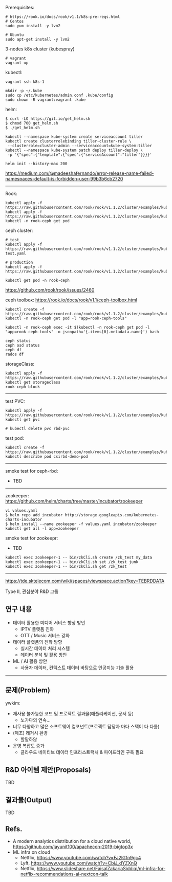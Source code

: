 Prerequisites:
```
# https://rook.io/docs/rook/v1.1/k8s-pre-reqs.html
# Centos
sudo yum install -y lvm2

# Ubuntu
sudo apt-get install -y lvm2

```

3-nodes k8s cluster (kubespray)
```
# vagrant
vagrant up
```

kubectl:
```
vagrant ssh k8s-1

mkdir -p ~/.kube
sudo cp /etc/kubernetes/admin.conf .kube/config
sudo chown -R vagrant:vagrant .kube
```

helm:
```
$ curl -LO https://git.io/get_helm.sh
$ chmod 700 get_helm.sh
$ ./get_helm.sh

kubectl --namespace kube-system create serviceaccount tiller
kubectl create clusterrolebinding tiller-cluster-rule \
 --clusterrole=cluster-admin --serviceaccount=kube-system:tiller
kubectl --namespace kube-system patch deploy tiller-deploy \
 -p '{"spec":{"template":{"spec":{"serviceAccount":"tiller"}}}}'

helm init --history-max 200
```
https://medium.com/@madeeshafernando/error-release-name-failed-namespaces-default-is-forbidden-user-99b3b6cb2720

----

Rook:
```
kubectl apply -f https://raw.githubusercontent.com/rook/rook/v1.1.2/cluster/examples/kubernetes/ceph/common.yaml
kubectl apply -f https://raw.githubusercontent.com/rook/rook/v1.1.2/cluster/examples/kubernetes/ceph/operator.yaml
kubectl -n rook-ceph get pod
```
ceph cluster:
```
# test
kubectl apply -f https://raw.githubusercontent.com/rook/rook/v1.1.2/cluster/examples/kubernetes/ceph/cluster-test.yaml

# production
kubectl apply -f https://raw.githubusercontent.com/rook/rook/v1.1.2/cluster/examples/kubernetes/ceph/cluster.yaml

kubectl get pod -n rook-ceph
```
https://github.com/rook/rook/issues/2460

ceph toolbox: https://rook.io/docs/rook/v1.1/ceph-toolbox.html
```
kubectl create -f https://raw.githubusercontent.com/rook/rook/v1.1.2/cluster/examples/kubernetes/ceph/toolbox.yaml
kubectl -n rook-ceph get pod -l "app=rook-ceph-tools"

kubectl -n rook-ceph exec -it $(kubectl -n rook-ceph get pod -l "app=rook-ceph-tools" -o jsonpath='{.items[0].metadata.name}') bash

ceph status
ceph osd status
ceph df
rados df

```

storageClass:
```
kubectl apply -f https://raw.githubusercontent.com/rook/rook/v1.1.2/cluster/examples/kubernetes/ceph/csi/rbd/storageclass.yaml
kubectl get storageclass
rook-ceph-block
```
----

test PVC:
```
kubectl apply -f https://raw.githubusercontent.com/rook/rook/v1.1.2/cluster/examples/kubernetes/ceph/csi/rbd/pvc.yaml
kubectl get pvc

# kubectl delete pvc rbd-pvc
```

test pod:
```
kubectl create -f https://raw.githubusercontent.com/rook/rook/v1.1.2/cluster/examples/kubernetes/ceph/csi/rbd/pod.yaml
kubectl describe pod csirbd-demo-pod

```
----

smoke test for ceph-rbd:
- TBD

----

zookeeper:
https://github.com/helm/charts/tree/master/incubator/zookeeper
```
vi values.yaml
$ helm repo add incubator http://storage.googleapis.com/kubernetes-charts-incubator
$ helm install --name zookeeper -f values.yaml incubator/zookeeper
kubectl get all -l app=zookeeper

```

smoke test for zookeepr:
- TBD

```
kubectl exec zookeeper-1 -- bin/zkCli.sh create /zk_test my_data
kubectl exec zookeeper-1 -- bin/zkCli.sh set /zk_test junk
kubectl exec zookeeper-1 -- bin/zkCli.sh get /zk_test
```

----

https://tde.sktelecom.com/wiki/spaces/viewspace.action?key=TEBRDDATA

Type II, 관심분야 R&D 그룹


## 연구 내용
- 데이터 활용한 미디어 서비스 향상 방안
  - IPTV 플랫폼 진화
  - OTT / Music 서비스 강화
- 데이터 플랫폼의 진화 방향
  - 실시간 데이터 처리 시스템
  - 데이터 분석 및 활용 방안
- ML / AI 활용 방안
  - 사용자 데이터, 컨텍스트 데이터 바탕으로 인공지능 기술 활용

----

## 문제(Problem)

ywkim:
- 재사용 불가능한 코드 및 프로젝트 결과물(애플리케이션, 문서 등)
  - 노가다의 연속...
- 너무 다양하고 많은 소프트웨어 컴포넌트(프로젝트 담당자 마다 스택이 다 다름)
- (제조) 레거시 환경
  - 할말하않
- 운영 복잡도 증가
  - 클라우드 네이티브 데이터 인프라스트럭처 & 파이프라인 구축 필요


## R&D 아이템 제안(Proposals)

TBD

## 결과물(Output)

TBD

## Refs.
- A modern analytics distribution for a cloud native world, https://github.com/jayunit100/apachecon-2019-bigtop3x
- ML infra on cloud
  - Netflix, https://www.youtube.com/watch?v=FJ2lGfn9gc4
  - Lyft, https://www.youtube.com/watch?v=CbiJ_dYZXnQ
  - Netflix, https://www.slideshare.net/FaisalZakariaSiddiqi/ml-infra-for-netflix-recommendations-ai-nextcon-talk
  